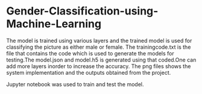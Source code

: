 # Gender-Classification-using-Machine-Learning
The model is trained using various layers and the trained model is used for classifying the  picture as either male or female.
The trainingcode.txt is the file that contains the code which is used to generate the models for testing.The model.json and model.h5 is generated using that coded.One can add more layers inorder to increase the accuracy.
The png files shows the system implementation and the outputs obtained from the project.

Jupyter notebook was used to train and test the model.
